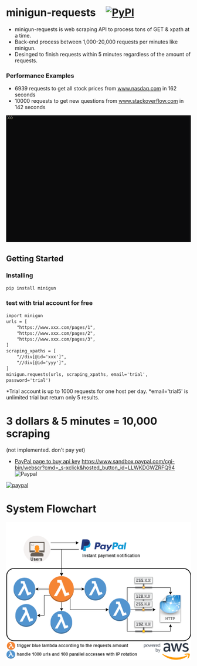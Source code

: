 # minigun-requests　[![PyPI](https://img.shields.io/pypi/v/minigun.svg)](https://pypi.python.org/pypi/minigun)

+ minigun-requests is web scraping API to process tons of GET & xpath at a time.  
+ Back-end process between 1,000-20,000 requests per minutes like minigun.  
+ Desinged to finish requests within 5 minutes regardless of the amount of requests.  


### Performance Examples
+ 6939 requests to get all stock prices from www.nasdaq.com in 162 seconds  
+ 10000 requests to get new questions from www.stackoverflow.com in 142 seconds  

![demo](/images/demo.gif)


## Getting Started
### Installing
```
pip install minigun
```
### test with trial account for free
```
import minigun
urls = [
    "https://www.xxx.com/pages/1",
    "https://www.xxx.com/pages/2",
    "https://www.xxx.com/pages/3",
]
scraping_xpaths = [
    "//div[@id='xxx']",
    "//div[@id='yyy']",
]
minigun.requests(urls, scraping_xpaths, email='trial', password='trial')
```
*Trial account is up to 1000 requests for one host per day.
*email='trial5' is unlimited trial but return only 5 results.
# 3 dollars & 5 minutes = 10,000 scraping
 (not implemented. don't pay yet)
+ [PayPal page to buy api key](https://www.paypal.com/cgi-bin/webscr?cmd=_s-xclick&hosted_button_id=RBWEMYUS7FCF6)
https://www.sandbox.paypal.com/cgi-bin/webscr?cmd=_s-xclick&hosted_button_id=LLWKDGWZRFQ94 ![Paypal](https://www.paypalobjects.com/webstatic/en_US/i/buttons/PP_logo_h_100x26.png)

[![paypal](https://www.sandbox.paypal.com/en_US/i/btn/btn_cart_LG.gif)](https://www.paypal.com/cgi-bin/webscr?cmd=_s-xclick&hosted_button_id=LLWKDGWZRFQ94)
# System Flowchart
![flowchart](/images/flowchart.png)
